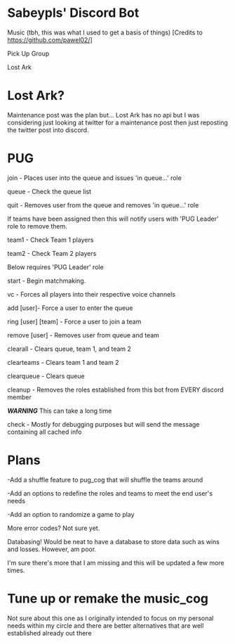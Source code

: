 # Sabeypls' Discord Bot
Music (tbh, this was what I used to get a basis of things) [Credits to https://github.com/pawel02/]

Pick Up Group

Lost Ark

# Lost Ark?

Maintenance post was the plan but... Lost Ark has no api but I was considering just looking at twitter
for a maintenance post then just reposting the twitter post into discord.

# PUG

join - Places user into the queue and issues 'in queue...' role

queue - Check the queue list

quit - Removes user from the queue and removes 'in queue...' role

If teams have been assigned then this will notify users with 'PUG Leader' role to remove them.

team1 - Check Team 1 players

team2 - Check Team 2 players

Below requires 'PUG Leader' role

start - Begin matchmaking.

vc - Forces all players into their respective voice channels

add [user]- Force a user to enter the queue

ring [user] [team] - Force a user to join a team

remove [user] - Removes user from queue and team

clearall - Clears queue, team 1, and team 2

clearteams - Clears team 1 and team 2

clearqueue - Clears queue

cleanup - Removes the roles established from this bot from EVERY discord member

***WARNING*** This can take a long time

check - Mostly for debugging purposes but will send the message containing all cached info

# Plans

-Add a shuffle feature to pug_cog that will shuffle the teams around

-Add an options to redefine the roles and teams to meet the end user's needs

-Add an option to randomize a game to play

More error codes? Not sure yet.

Databasing! Would be neat to have a database to store data such as wins and losses. However, am poor.

I'm sure there's more that I am missing and this will be updated a few more times.

# Tune up or remake the music_cog

Not sure about this one as I originally intended to focus on my personal needs within my circle
and there are better alternatives that are well established already out there
